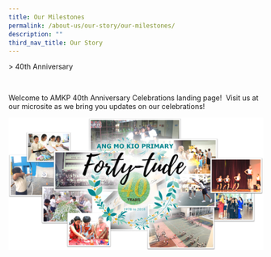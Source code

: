```yaml
---
title: Our Milestones
permalink: /about-us/our-story/our-milestones/
description: ""
third_nav_title: Our Story
---
```

&gt; 40th Anniversary


 

Welcome to AMKP 40th Anniversary Celebrations landing page!  Visit us at our microsite as we bring you updates on our celebrations!

![](/images/About%20Us/40th%20Anniversary/Coverpic_New.png)